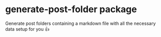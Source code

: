 # generate-post-folder package

Generate post folders containing a markdown file with all the necessary data setup for you 👍
